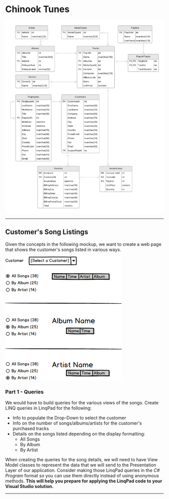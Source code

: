 # Chinook Tunes

![ERD](./Chinook-2018.png)

----

## Customer's Song Listings

Given the concepts in the following mockup, we want to create a web page that shows the customer's songs listed in various ways.

![Mockup](./SongListings.png)


### Part 1 - Queries

We would have to build queries for the various views of the songs. Create LINQ queries in LinqPad for the following:

- Info to populate the Drop-Down to select the customer
- Info on the number of songs/albums/artists for the customer's purchased tracks
- Details on the songs listed depending on the display formatting:
  - All Songs
  - By Album
  - By Artist

When creating the queries for the song details, we will need to have View Model classes to represent the data that we will send to the Presentation Layer of our application. Consider making those LinqPad queries in the *C# Program* format so you can use them directly instead of using anonymous methods. **This will help you prepare for applying the LinqPad code to your Visual Studio solution.**


----
